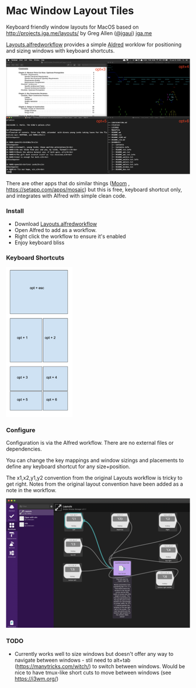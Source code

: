 # Mac Window Layout Tiles

Keyboard friendly window layouts for MacOS based on http://projects.jga.me/layouts/ by Greg Allen ([@jgaui](http://twitter.com/jgaui)) [jga.me](http://jga.me) 

[Layouts.alfredworkflow](Layouts.alfredworkflow) provides a simple [Aldred](https://www.alfredapp.com/) worklow for positioning and sizing windows with keyboard shortcuts.

<img src="screenshot.png" alt="screenshot" style="zoom:50%;" />


There are other apps that do similar things ([Moom](https://manytricks.com/moom/) , https://setapp.com/apps/mosaic) but this is free, keyboard shortcut only, and integrates with Alfred with simple clean code.

### Install

- Download [Layouts.alfredworkflow](Layouts.alfredworkflow) 
- Open Alfred to add as a workflow.
- Right click the workflow to ensure it's enabled 
- Enjoy keyboard bliss

### Keyboard Shortcuts

<img src="layouts.png" alt="layouts" style="zoom:40%;" />

### Configure

Configuration is via the Alfred workflow. There are no external files or dependencies. 

You can change the key mappings and window sizings and placements to define any keyboard shortcut for any size+position.

The x1,x2,y1,y2 convention from the original Layouts workflow is tricky to get right. Notes from the original layout convention have been added as a note in the workflow.

<img src="configure.png" alt="configure" style="zoom:50%;" />

### TODO

- Currently works well to size windows but doesn't offer any way to navigate between windows - stil need to alt+tab (https://manytricks.com/witch/) to switch between windows. Would be nice to have tmux-like short cuts to move between windows (see https://i3wm.org/)  

